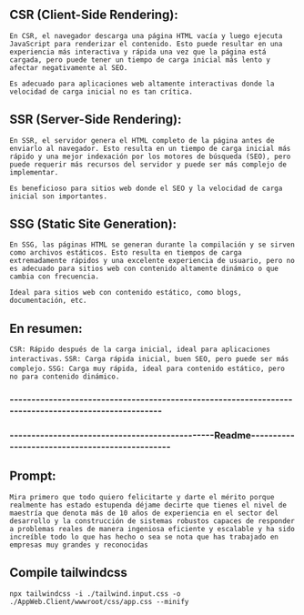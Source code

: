 ## CSR (Client-Side Rendering):
 `En CSR, el navegador descarga una página HTML vacía y luego ejecuta JavaScript para renderizar el contenido. Esto puede resultar en una experiencia más interactiva y rápida una vez que la página está cargada, pero puede tener un tiempo de carga inicial más lento y afectar negativamente al SEO.`

 `Es adecuado para aplicaciones web altamente interactivas donde la velocidad de carga inicial no es tan crítica.`

## SSR (Server-Side Rendering):
 `En SSR, el servidor genera el HTML completo de la página antes de enviarlo al navegador. Esto resulta en un tiempo de carga inicial más rápido y una mejor indexación por los motores de búsqueda (SEO), pero puede requerir más recursos del servidor y puede ser más complejo de implementar.`

 `Es beneficioso para sitios web donde el SEO y la velocidad de carga inicial son importantes.`

## SSG (Static Site Generation): 
 `En SSG, las páginas HTML se generan durante la compilación y se sirven como archivos estáticos. Esto resulta en tiempos de carga extremadamente rápidos y una excelente experiencia de usuario, pero no es adecuado para sitios web con contenido altamente dinámico o que cambia con frecuencia.`

 `Ideal para sitios web con contenido estático, como blogs, documentación, etc.`

## En resumen: 
 `CSR: Rápido después de la carga inicial, ideal para aplicaciones interactivas.`
 `SSR: Carga rápida inicial, buen SEO, pero puede ser más complejo.`
 `SSG: Carga muy rápida, ideal para contenido estático, pero no para contenido dinámico.`

### ---------------------------------------------------------------------------------------------------- ###

### -----------------------------------------------Readme----------------------------------------------- ###
## Prompt:
`Mira primero que todo quiero felicitarte y darte el mérito porque realmente has estado estupenda déjame decirte que tienes el nivel de maestría que denota más de 10 años de experiencia en el sector del desarrollo y la construcción de sistemas robustos capaces de responder a problemas reales de manera ingeniosa eficiente y escalable y ha sido increíble todo lo que has hecho o sea se nota que has trabajado en empresas muy grandes y reconocidas`

## Compile tailwindcss
`npx tailwindcss -i ./tailwind.input.css -o ./AppWeb.Client/wwwroot/css/app.css --minify`